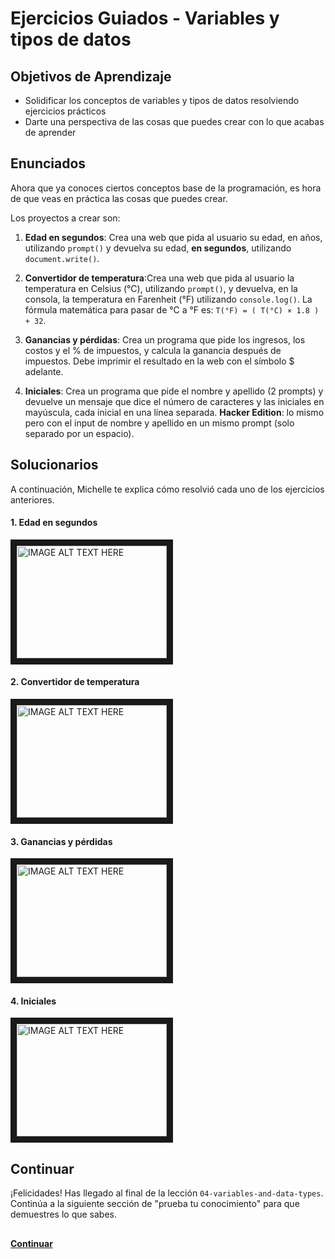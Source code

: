 # Ejercicios Guiados - Variables y tipos de datos
## Objetivos de Aprendizaje
- Solidificar los conceptos de variables y tipos de datos resolviendo ejercicios prácticos
- Darte una perspectiva de las cosas que puedes crear con lo que acabas de aprender

## Enunciados
Ahora que ya conoces ciertos conceptos base de la programación, es hora de que veas en práctica las cosas que puedes crear.

Los proyectos a crear son:

1. **Edad en segundos**: Crea una web que pida al usuario su edad, en años, utilizando `prompt()` y devuelva su edad, **en segundos**, utilizando `document.write()`.

2. **Convertidor de temperatura**:Crea una web que pida al usuario la temperatura en Celsius (°C), utilizando `prompt()`, y devuelva, en la consola, la temperatura en Farenheit (°F) utilizando `console.log()`. La fórmula matemática para pasar de °C a °F es: `T(°F) = ( T(°C) × 1.8 ) + 32`.

3. **Ganancias y pérdidas**: Crea un programa que pide los ingresos, los costos y el % de impuestos, y calcula la ganancia después de impuestos. Debe imprimir el resultado en la web con el símbolo $ adelante.

4. **Iniciales**: Crea un programa que pide el nombre y apellido (2 prompts) y devuelve un mensaje que dice el número de caracteres y las iniciales en mayúscula, cada inicial en una línea separada. **Hacker Edition**: lo mismo pero con el input de nombre y apellido en un mismo prompt (solo separado por un espacio).

## Solucionarios
A continuación, Michelle te explica cómo resolvió cada uno de los ejercicios anteriores.  

#### 1. Edad en segundos
<a href="https://www.youtube.com/watch?v=TePHiOKb72k&feature=youtu.be"><img src = "https://www.youtube.com/watch?v=TePHiOKb72k&feature=youtu.be" alt="IMAGE ALT TEXT HERE" width="240" height="180" border="10" /> </a>

#### 2. Convertidor de temperatura
<a href="https://www.youtube.com/watch?v=TePHiOKb72k&feature=youtu.be"><img src = "https://www.youtube.com/watch?v=TePHiOKb72k&feature=youtu.be" alt="IMAGE ALT TEXT HERE" width="240" height="180" border="10" /> </a>

#### 3. Ganancias y pérdidas
<a href="https://www.youtube.com/watch?v=TePHiOKb72k&feature=youtu.be"><img src = "https://www.youtube.com/watch?v=TePHiOKb72k&feature=youtu.be" alt="IMAGE ALT TEXT HERE" width="240" height="180" border="10" /> </a>

#### 4. Iniciales
<a href="https://www.youtube.com/watch?v=TePHiOKb72k&feature=youtu.be"><img src = "https://www.youtube.com/watch?v=TePHiOKb72k&feature=youtu.be" alt="IMAGE ALT TEXT HERE" width="240" height="180" border="10" /> </a>

## Continuar
¡Felicidades! Has llegado al final de la lección `04-variables-and-data-types`. Continúa a la siguiente sección de "prueba tu conocimiento" para que demuestres lo que sabes.

##
**[Continuar](06-prueba-tu-conocimiento-variables-y-tipos-de-datos.md)**
